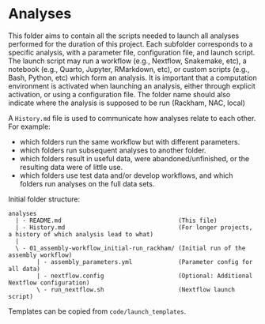 # Analyses

This folder aims to contain all the scripts needed to launch all analyses performed for the
duration of this project. Each subfolder corresponds to a specific analysis, with a parameter file, 
configuration file, and launch script. The launch script may run a workflow (e.g., Nextflow, Snakemake, etc), 
a notebook (e.g., Quarto, Jupyter, RMarkdown, etc), or custom scripts (e.g., Bash, Python, etc) which form 
an analysis. It is important that a computation environment is activated when launching an analysis, 
either through explicit activation, or using a configuration file. The folder name should also indicate
where the analysis is supposed to be run (Rackham, NAC, local)

A `History.md` file is used to communicate how analyses relate to each other. 
For example:
- which folders run the same workflow but with different parameters.
- which folders run subsequent analyses to another folder.
- which folders result in useful data, were abandoned/unfinished, or the resulting 
data were of little use. 
- which folders use test data and/or develop workflows, and which folders run analyses on the full data sets.


Initial folder structure:

```
analyses
  | - README.md                                 (This file)
  | - History.md                                (For longer projects, a history of which analysis lead to what)
  |
  \ - 01_assembly-workflow_initial-run_rackham/ (Initial run of the assembly workflow)
        | - assembly_parameters.yml             (Parameter config for all data)
        | - nextflow.config                     (Optional: Additional Nextflow configuration)
        \ - run_nextflow.sh                     (Nextflow launch script)
```

Templates can be copied from `code/launch_templates`.
